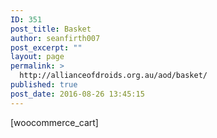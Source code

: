 ```yaml
---
ID: 351
post_title: Basket
author: seanfirth007
post_excerpt: ""
layout: page
permalink: >
  http://allianceofdroids.org.au/aod/basket/
published: true
post_date: 2016-08-26 13:45:15
---
```

[woocommerce_cart]